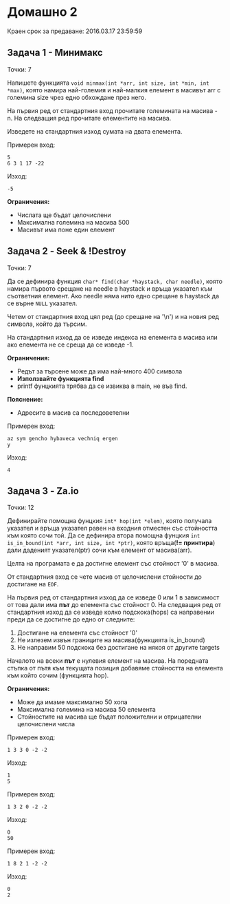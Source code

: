 Домашно 2
===

Краен срок за предаване: 2016.03.17 23:59:59

Задача 1 - Минимакс
---
Точки: 7

Напишете функцията `void minmax(int *arr, int size, int *min, int *max)`, която намира най-големия и най-малкия елемент в масивът arr с големина size чрез едно обхождане през него.

На първия ред от стандартния вход прочитате големината на масива - n. На следващия ред прочитате елементите на масива.

Изведете на стандартния изход сумата на двата елемента.

Примерен вход:
```
5
6 3 1 17 -22
```
Изход:
```
-5
```
**Ограничения:**
- Числата ще бъдат целочислени
- Максимална големина на масива 500
- Масивът има поне един елемент

Задача 2 - Seek & !Destroy
---
Точки: 7

Да се дефинира функция `char* find(char *haystack, char needle)`, която намира първото срещане на needle в haystack и връща указател към съответния елемент. Ако needle няма нито едно срещане в haystack да се върне `NULL` указател.

Четем от стандартния вход цял ред (до срещане на '\\n') и на новия ред символа, който да търсим.

На стандартния изход да се изведе индекса на елемента в масива или ако елемента не се среща да се изведе -1.

**Ограничения:**
- Редът за търсене може да има най-много 400 символа
- **Използвайте функцията find**
- printf фунцкията трябва да се извиква в main, не във find.

**Пояснение:**
- Адресите в масив са последоветелни


Примерен вход:
```
az sym gencho hybaveca vechniq ergen
y
```
Изход:
```
4
```

Задача 3 - Za.io
---
Точки: 12

Дефинирайте помощна фунцкия `int* hop(int *elem)`, която получала указател и връща указател равен на входния отместен със стойността към която сочи той. Да се дефинира втора помощна фунцкия `int is_in_bound(int *arr, int size, int *ptr)`, която връща(**!= принтира**) дали даденият указател(ptr) сочи към елемент от масива(arr).

Целта на програмата е да достигне елемент със стойност '0' в масива.

Oт стандартния вход се чете масив от целочислени стойности до достигане на `EOF`.

На първия ред от стандартния изход да се изведе 0 или 1 в зависимост от това дали има **път** до елемента със стойност 0.
На следващия ред от стандартния изход да се изведе колко подскока(hops) са направении преди да се достигне до едно от следните:
  1. Достигане на елемента със стойност '0'
  2. Не излезем извън границите на масива(функцията is_in_bound)
  3. Не направим 50 подскока без достигане на някоя от другите targets

Началото на всеки **път** е нулевия елемент на масива. На поредната стъпка от пътя към текущата позиция добавяме стойността на елемента към който сочим (функцията hop).

**Ограничения:**
- Може да имаме максимално 50 хопа
- Максимална големина на масива 50 елемента
- Стойностите на масива ще бъдат положителни и отрицателни целочислени числа

Примерен вход:
```
1 3 3 0 -2 -2
```
Изход:
```
1
5
```

Примерен вход:
```
1 3 2 0 -2 -2
```
Изход:
```
0
50
```


Примерен вход:
```
1 8 2 1 -2 -2
```
Изход:
```
0
2
```
